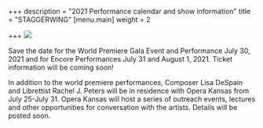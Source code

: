 +++
description = "2021 Performance calendar and show information"
title = "STAGGERWING"
[menu.main]
weight = 2

+++
![](/uploads/staggerwing-title-card.png)

Save the date for the World Premiere Gala Event and Performance July 30, 2021 and for Encore Performances July 31 and August 1, 2021. Ticket information will be coming soon!

In addition to the world premiere performances, Composer Lisa DeSpain and Librettist Rachel J. Peters will be in residence with Opera Kansas from July 25-July 31. Opera Kansas will host a series of outreach events, lectures and other opportunities for conversation with the artists. Details will be posted soon.